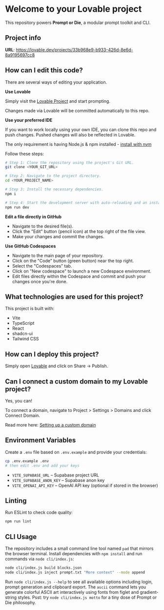 # Welcome to your Lovable project
This repository powers **Prompt or Die**, a modular prompt toolkit and CLI.

## Project info

**URL**: https://lovable.dev/projects/33b968e9-b933-426d-8e6d-8a9195697cc8

## How can I edit this code?

There are several ways of editing your application.

**Use Lovable**

Simply visit the [Lovable Project](https://lovable.dev/projects/33b968e9-b933-426d-8e6d-8a9195697cc8) and start prompting.

Changes made via Lovable will be committed automatically to this repo.

**Use your preferred IDE**

If you want to work locally using your own IDE, you can clone this repo and push changes. Pushed changes will also be reflected in Lovable.

The only requirement is having Node.js & npm installed - [install with nvm](https://github.com/nvm-sh/nvm#installing-and-updating)

Follow these steps:

```sh
# Step 1: Clone the repository using the project's Git URL.
git clone <YOUR_GIT_URL>

# Step 2: Navigate to the project directory.
cd <YOUR_PROJECT_NAME>

# Step 3: Install the necessary dependencies.
npm i

# Step 4: Start the development server with auto-reloading and an instant preview.
npm run dev
```

**Edit a file directly in GitHub**

- Navigate to the desired file(s).
- Click the "Edit" button (pencil icon) at the top right of the file view.
- Make your changes and commit the changes.

**Use GitHub Codespaces**

- Navigate to the main page of your repository.
- Click on the "Code" button (green button) near the top right.
- Select the "Codespaces" tab.
- Click on "New codespace" to launch a new Codespace environment.
- Edit files directly within the Codespace and commit and push your changes once you're done.

## What technologies are used for this project?

This project is built with:

- Vite
- TypeScript
- React
- shadcn-ui
- Tailwind CSS

## How can I deploy this project?

Simply open [Lovable](https://lovable.dev/projects/33b968e9-b933-426d-8e6d-8a9195697cc8) and click on Share -> Publish.

## Can I connect a custom domain to my Lovable project?

Yes, you can!

To connect a domain, navigate to Project > Settings > Domains and click Connect Domain.

Read more here: [Setting up a custom domain](https://docs.lovable.dev/tips-tricks/custom-domain#step-by-step-guide)

## Environment Variables

Create a `.env` file based on `.env.example` and provide your credentials:

```bash
cp .env.example .env
# then edit .env and add your keys
```

- `VITE_SUPABASE_URL` – Supabase project URL
- `VITE_SUPABASE_ANON_KEY` – Supabase anon key
- `VITE_OPENAI_API_KEY` – OpenAI API key (optional if stored in the browser)

## Linting

Run ESLint to check code quality:

```bash
npm run lint
```

## CLI Usage

The repository includes a small command line tool named `pad` that mirrors the
browser terminal. Install dependencies with `npm install` and run commands via
`node cli/index.js`:

```bash
node cli/index.js build blocks.json
node cli/index.js inject prompt.txt "More context" --mode append
```

Run `node cli/index.js --help` to see all available options including login, prompt generation and clipboard export. The `ascii` command lets you generate colorful ASCII art interactively using fonts from figlet and gradient-string styles. Psst: try `node cli/index.js motto` for a tiny dose of Prompt or Die philosophy.
